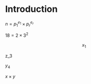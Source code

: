 # Introduction

$n = p_1^{e_1} \times p_r^{e_r}$

$18=2 \times 3^2$

$$x_1$$

z_3

$y_4$

$x \times y$
